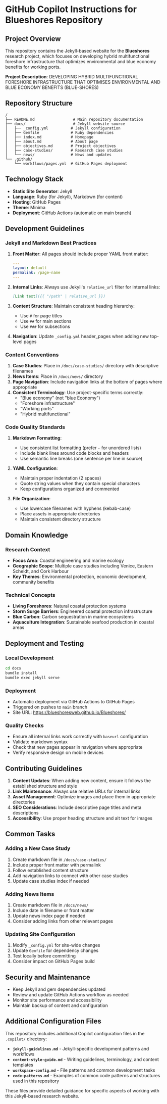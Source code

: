 # GitHub Copilot Instructions for Blueshores Repository

## Project Overview

This repository contains the Jekyll-based website for the **Blueshores** research project, which focuses on developing hybrid multifunctional foreshore infrastructure that optimizes environmental and blue economy benefits for working ports.

**Project Description**: DEVELOPING HYBRID MULTIFUNCTIONAL FORESHORE INFRASTRUCTURE THAT OPTIMISES ENVIRONMENTAL AND BLUE ECONOMY BENEFITS (BLUE-SHORES)

## Repository Structure

```
/
├── README.md                 # Main repository documentation
├── docs/                     # Jekyll website source
│   ├── _config.yml          # Jekyll configuration
│   ├── Gemfile              # Ruby dependencies
│   ├── index.md             # Homepage
│   ├── about.md             # About page
│   ├── objectives.md        # Project objectives
│   ├── case-studies/        # Research case studies
│   └── news/                # News and updates
└── .github/
    └── workflows/pages.yml  # GitHub Pages deployment
```

## Technology Stack

- **Static Site Generator**: Jekyll
- **Language**: Ruby (for Jekyll), Markdown (for content)
- **Hosting**: GitHub Pages
- **Theme**: Minima
- **Deployment**: GitHub Actions (automatic on main branch)

## Development Guidelines

### Jekyll and Markdown Best Practices

1. **Front Matter**: All pages should include proper YAML front matter:
   ```yaml
   ---
   layout: default
   permalink: /page-name
   ---
   ```

2. **Internal Links**: Always use Jekyll's `relative_url` filter for internal links:
   ```markdown
   [Link text]({{ "/path" | relative_url }})
   ```

3. **Content Structure**: Maintain consistent heading hierarchy:
   - Use `#` for page titles
   - Use `##` for main sections  
   - Use `###` for subsections

4. **Navigation**: Update `_config.yml` header_pages when adding new top-level pages

### Content Conventions

1. **Case Studies**: Place in `/docs/case-studies/` directory with descriptive filenames
2. **News Items**: Place in `/docs/news/` directory
3. **Page Navigation**: Include navigation links at the bottom of pages where appropriate
4. **Consistent Terminology**: Use project-specific terms correctly:
   - "Blue economy" (not "blue Economy")
   - "Foreshore infrastructure" 
   - "Working ports"
   - "Hybrid multifunctional"

### Code Quality Standards

1. **Markdown Formatting**:
   - Use consistent list formatting (prefer `-` for unordered lists)
   - Include blank lines around code blocks and headers
   - Use semantic line breaks (one sentence per line in source)

2. **YAML Configuration**:
   - Maintain proper indentation (2 spaces)
   - Quote string values when they contain special characters
   - Keep configurations organized and commented

3. **File Organization**:
   - Use lowercase filenames with hyphens (kebab-case)
   - Place assets in appropriate directories
   - Maintain consistent directory structure

## Domain Knowledge

### Research Context
- **Focus Area**: Coastal engineering and marine ecology
- **Geographic Scope**: Multiple case studies including Venice, Eastern Scheldt, and Cork Harbour
- **Key Themes**: Environmental protection, economic development, community benefits

### Technical Concepts
- **Living Foreshores**: Natural coastal protection systems
- **Storm Surge Barriers**: Engineered coastal protection infrastructure
- **Blue Carbon**: Carbon sequestration in marine ecosystems
- **Aquaculture Integration**: Sustainable seafood production in coastal areas

## Deployment and Testing

### Local Development
```bash
cd docs
bundle install
bundle exec jekyll serve
```

### Deployment
- Automatic deployment via GitHub Actions to GitHub Pages
- Triggered on pushes to `main` branch
- Site URL: https://blueshoresweb.github.io/Blueshores/

### Quality Checks
- Ensure all internal links work correctly with `baseurl` configuration
- Validate markdown syntax
- Check that new pages appear in navigation where appropriate
- Verify responsive design on mobile devices

## Contributing Guidelines

1. **Content Updates**: When adding new content, ensure it follows the established structure and style
2. **Link Maintenance**: Always use relative URLs for internal links
3. **Asset Management**: Optimize images and place them in appropriate directories
4. **SEO Considerations**: Include descriptive page titles and meta descriptions
5. **Accessibility**: Use proper heading structure and alt text for images

## Common Tasks

### Adding a New Case Study
1. Create markdown file in `/docs/case-studies/`
2. Include proper front matter with permalink
3. Follow established content structure
4. Add navigation links to connect with other case studies
5. Update case studies index if needed

### Adding News Items
1. Create markdown file in `/docs/news/`
2. Include date in filename or front matter
3. Update news index page if needed
4. Consider adding links from other relevant pages

### Updating Site Configuration
1. Modify `_config.yml` for site-wide changes
2. Update `Gemfile` for dependency changes
3. Test locally before committing
4. Consider impact on GitHub Pages build

## Security and Maintenance

- Keep Jekyll and gem dependencies updated
- Review and update GitHub Actions workflow as needed
- Monitor site performance and accessibility
- Maintain backup of content and configuration

## Additional Configuration Files

This repository includes additional Copilot configuration files in the `.copilot/` directory:

- **`jekyll-guidelines.md`** - Jekyll-specific development patterns and workflows
- **`content-style-guide.md`** - Writing guidelines, terminology, and content templates
- **`workspace-config.md`** - File patterns and common development tasks
- **`code-patterns.md`** - Examples of common code patterns and structures used in this repository

These files provide detailed guidance for specific aspects of working with this Jekyll-based research website.